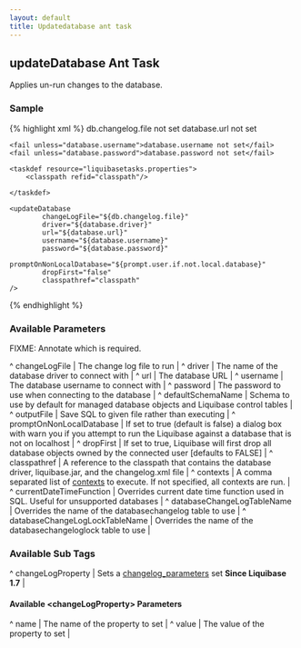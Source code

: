 ```yaml
---
layout: default
title: Updatedatabase ant task
---
```


## updateDatabase Ant Task ##

Applies un-run changes to the database.  



### Sample ###

{% highlight xml %}
<target name="update-database" depends="prepare">
    <fail unless="db.changelog.file">db.changelog.file not set</fail>
    <fail unless="database.url">database.url not set</fail>

    <fail unless="database.username">database.username not set</fail>
    <fail unless="database.password">database.password not set</fail>

    <taskdef resource="liquibasetasks.properties">
        <classpath refid="classpath"/>

    </taskdef>

    <updateDatabase
            changeLogFile="${db.changelog.file}"
            driver="${database.driver}"
            url="${database.url}"
            username="${database.username}"
            password="${database.password}"
            promptOnNonLocalDatabase="${prompt.user.if.not.local.database}"
            dropFirst="false"
            classpathref="classpath"
    />
    
</target>
{% endhighlight %}




### Available Parameters ###
FIXME: Annotate which is required.

^ changeLogFile  | The change log file to run  | 
^ driver  | The name of the database driver to connect with  | 
^ url  | The database URL  | 
^ username  | The database username to connect with  | 
^ password  | The password to use when connecting to the database  | 
^ defaultSchemaName  | Schema to use by default for managed database objects and Liquibase control tables  |
^ outputFile  | Save SQL to given file rather than executing  |
^ promptOnNonLocalDatabase  | If set to true (default is false) a dialog box with warn you if you attempt to run the Liquibase against a database that is not on localhost  |
^ dropFirst  | If set to true, Liquibase will first drop all database objects owned by the connected user \[defaults to FALSE\]  |
^ classpathref  | A reference to the classpath that contains the database driver, liquibase.jar, and the changelog.xml file  | 
^ contexts  | A comma separated list of [contexts](../contexts.html) to execute. If not specified, all contexts are run.  |
^ currentDateTimeFunction  | Overrides current date time function used in SQL. Useful for unsupported databases  | 
^ databaseChangeLogTableName  | Overrides the name of the databasechangelog table to use  |
^ databaseChangeLogLockTableName  | Overrides the name of the databasechangeloglock table to use  |

### Available Sub Tags ###
^ changeLogProperty  | Sets a [changelog_parameters](../changelog_parameters.html) set **Since Liquibase 1.7** |

#### Available &lt;changeLogProperty&gt; Parameters ####
^ name  | The name of the property to set  | 
^ value  | The value of the property to set  | 
